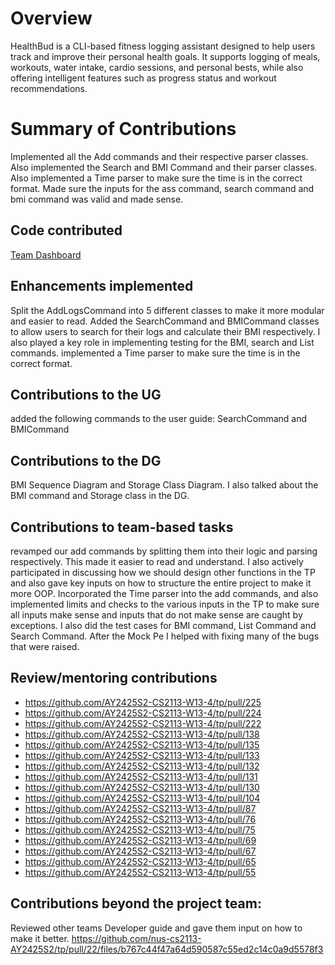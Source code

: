 # Overview

HealthBud is a CLI-based fitness logging assistant designed to help users track and improve their personal health goals.
It supports logging of meals, workouts, water intake, cardio sessions, and personal bests, while also offering
intelligent features such as progress status and workout recommendations.

# Summary of Contributions
Implemented all the Add commands and their respective parser classes. Also implemented the Search and BMI Command and their parser classes. Also implemented a Time parser to make sure the time is in the correct format. Made sure the inputs for the ass command, search command and bmi command was valid and made sense.
## Code contributed
[Team Dashboard](https://nus-cs2113-ay2425s2.github.io/tp-dashboard/#/widget/?search=&sort=groupTitle&sortWithin=title&timeframe=commit&mergegroup=&groupSelect=groupByRepos&breakdown=true&checkedFileTypes=docs~functional-code~test-code~other&since=2025-02-21&chartGroupIndex=40&chartIndex=0)

## Enhancements implemented
Split the AddLogsCommand into 5 different classes to make it more modular and easier to read. Added the SearchCommand and BMICommand classes to allow users to search for their logs and calculate their BMI respectively. I also played a key role in implementing testing for the BMI, search and List commands. implemented a Time parser to make sure the time is in the correct format.

## Contributions to the UG

added the following commands to the user guide: SearchCommand and BMICommand

## Contributions to the DG

BMI Sequence Diagram and Storage Class Diagram. I also talked about the BMI command and Storage class in the DG.

## Contributions to team-based tasks
revamped our add commands by splitting them into their logic and parsing respectively. This made it easier to read and understand. I also actively participated in discussing how we should design other functions in the TP and also gave key inputs on how to structure the entire project to make it more OOP. Incorporated the Time parser into the add commands, and also implemented limits and checks to the various inputs in the TP to make sure all inputs make sense and inputs that do not make sense are caught by exceptions. I also did the test cases for BMI command, List Command and Search Command. After the Mock Pe I helped with fixing many of the bugs that were raised.

## Review/mentoring contributions
- https://github.com/AY2425S2-CS2113-W13-4/tp/pull/225
- https://github.com/AY2425S2-CS2113-W13-4/tp/pull/224
- https://github.com/AY2425S2-CS2113-W13-4/tp/pull/222
- https://github.com/AY2425S2-CS2113-W13-4/tp/pull/138
- https://github.com/AY2425S2-CS2113-W13-4/tp/pull/135
- https://github.com/AY2425S2-CS2113-W13-4/tp/pull/133
- https://github.com/AY2425S2-CS2113-W13-4/tp/pull/132
- https://github.com/AY2425S2-CS2113-W13-4/tp/pull/131
- https://github.com/AY2425S2-CS2113-W13-4/tp/pull/130
- https://github.com/AY2425S2-CS2113-W13-4/tp/pull/104
- https://github.com/AY2425S2-CS2113-W13-4/tp/pull/87
- https://github.com/AY2425S2-CS2113-W13-4/tp/pull/76
- https://github.com/AY2425S2-CS2113-W13-4/tp/pull/75
- https://github.com/AY2425S2-CS2113-W13-4/tp/pull/69
- https://github.com/AY2425S2-CS2113-W13-4/tp/pull/67
- https://github.com/AY2425S2-CS2113-W13-4/tp/pull/65
- https://github.com/AY2425S2-CS2113-W13-4/tp/pull/55

## Contributions beyond the project team:

Reviewed other teams Developer guide and gave them input on how to make it better.
https://github.com/nus-cs2113-AY2425S2/tp/pull/22/files/b767c44f47a64d590587c55ed2c14c0a9d5578f3